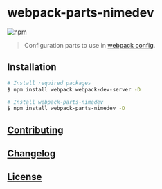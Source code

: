 # webpack-parts-nimedev
[![npm][npm-image]][npm-url]

[npm-image]: https://img.shields.io/npm/v/webpack-parts-nimedev.svg
[npm-url]: https://npmjs.org/package/webpack-parts-nimedev

> Configuration parts to use in [webpack config](https://webpack.js.org/configuration/).


## Installation

```sh
# Install required packages
$ npm install webpack webpack-dev-server -D

# Install webpack-parts-nimedev
$ npm install webpack-parts-nimedev -D
```


## [Contributing](CONTRIBUTING.md)


## [Changelog](CHANGELOG.md)


## [License](LICENSE.md)
